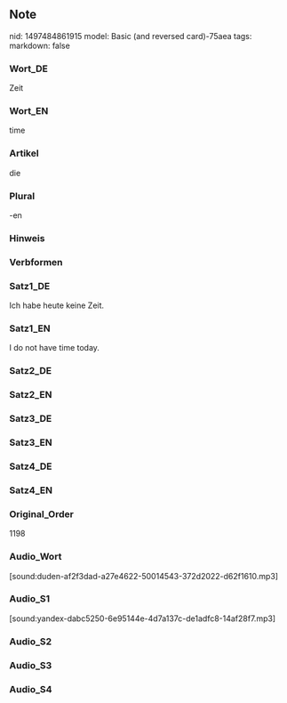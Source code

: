 ## Note
nid: 1497484861915
model: Basic (and reversed card)-75aea
tags: 
markdown: false

### Wort_DE
Zeit

### Wort_EN
time

### Artikel
die

### Plural
-en

### Hinweis


### Verbformen


### Satz1_DE
Ich habe heute keine Zeit.

### Satz1_EN
I do not have time today.

### Satz2_DE


### Satz2_EN


### Satz3_DE


### Satz3_EN


### Satz4_DE


### Satz4_EN


### Original_Order
1198

### Audio_Wort
[sound:duden-af2f3dad-a27e4622-50014543-372d2022-d62f1610.mp3]

### Audio_S1
[sound:yandex-dabc5250-6e95144e-4d7a137c-de1adfc8-14af28f7.mp3]

### Audio_S2


### Audio_S3


### Audio_S4

